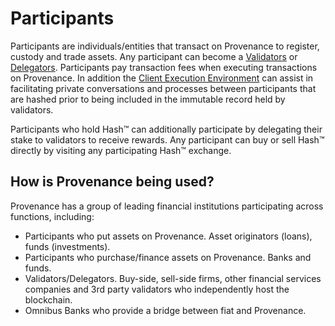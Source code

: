 # Participants

Participants are individuals/entities that transact on Provenance to register, custody and trade assets. Any participant can become a [Validators](../validator.md) or [Delegators](../delegator.md). Participants pay transaction fees when executing transactions on Provenance. In addition the [Client Execution Environment](../../p8e/overview.md) can assist in facilitating private conversations and processes between participants that are hashed prior to being included in the immutable record held by validators. 

Participants who hold Hash™ can additionally participate by delegating their stake to validators to receive rewards. Any participant can buy or sell Hash™ directly by visiting any participating Hash™ exchange.

## How is Provenance being used?

Provenance has a group of leading financial institutions participating across functions, including:

* Participants who put assets on Provenance.  Asset originators \(loans\), funds \(investments\).
* Participants who purchase/finance assets on Provenance. Banks and funds.
* Validators/Delegators. Buy-side, sell-side firms, other financial services companies and 3rd party validators who independently host the blockchain.
* Omnibus Banks who provide a bridge between fiat and Provenance.

